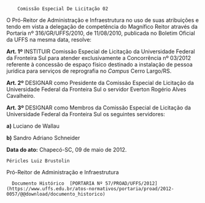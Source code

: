         Comissão Especial De Licitação 02  

O Pró-Reitor de Administração e Infraestrutura no uso de suas atribuições e tendo em vista a delegação de competência do Magnífico Reitor através da Portaria nº 316/GR/UFFS/2010, de 11/08/2010, publicada no Boletim Oficial da UFFS na mesma data, resolve:

 **Art. 1º** INSTITUIR Comissão Especial de Licitação da Universidade Federal da Fronteira Sul para atender exclusivamente a Concorrência nº 03/2012 referente à concessão de espaço físico destinado a instalação de pessoa jurídica para serviços de reprografia no *Campus* Cerro Largo/RS.

 **Art. 2º** DESIGNAR como Presidente da Comissão Especial de Licitação da Universidade Federal da Fronteira Sul o servidor Everton Rogério Alves Cavalheiro.

 **Art. 3º** DESIGNAR como Membros da Comissão Especial de Licitação da Universidade Federal da Fronteira Sul os seguintes servidores:

 **a)** Luciano de Wallau

 **b)** Sandro Adriano Schneider

  

   **Data do ato:** Chapecó-SC, 09 de maio de 2012.   
 

    Péricles Luiz Brustolin   
 Pró-Reitor de Administração e Infraestrutura 

      Documento Histórico  [PORTARIA Nº 57/PROAD/UFFS/2012](https://www.uffs.edu.br/atos-normativos/portaria/proad/2012-0057/@@download/documento_historico)     
      